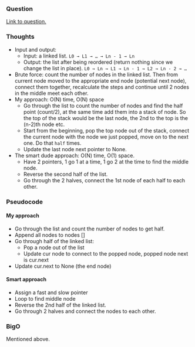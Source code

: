 ### Question
[Link to question.](https://leetcode.com/problems/reorder-list/)

### Thoughts
- Input and output:
    - Input: a linked list. `L0 → L1 → … → Ln - 1 → Ln`
    - Output: the list after being reordered (return nothing since we change the list in place). `L0 → Ln → L1 → Ln - 1 → L2 → Ln - 2 → …`
- Brute force: count the number of nodes in the linked list. Then from current node moved to the appropriate end node (potential next node), connect them together, recalculate the steps and continue until 2 nodes in the middle meet each other.
- My approach: O(N) time, O(N) space
    - Go through the list to count the number of nodes and find the half point (count/2), at the same time add them into a stack of node. So the top of the stack would be the last node, the 2nd to the top is the (n-2)th node etc.
    - Start from the beginning, pop the top node out of the stack, connect the current node with the node we just popped, move on to the next one. Do that `half` times.
    - Update the last node next pointer to None.
- The smart dude approach: O(N) time, O(1) space.
    - Have 2 pointers, 1 go 1 at a time, 1 go 2 at the time to find the middle node.
    - Reverse the second half of the list.
    - Go through the 2 halves, connect the 1st node of each half to each other.

### Pseudocode
#### My approach
- Go through the list and count the number of nodes to get half.
- Append all nodes to nodes []
- Go through half of the linked list:
    - Pop a node out of the list
    - Update cur node to connect to the popped node, popped node next is cur.next
- Update cur.next to None (the end node)

#### Smart approach
- Assign a fast and slow pointer
- Loop to find middle node
- Reverse the 2nd half of the linked list.
- Go through 2 halves and connect the nodes to each other.

### BigO
Mentioned above.


